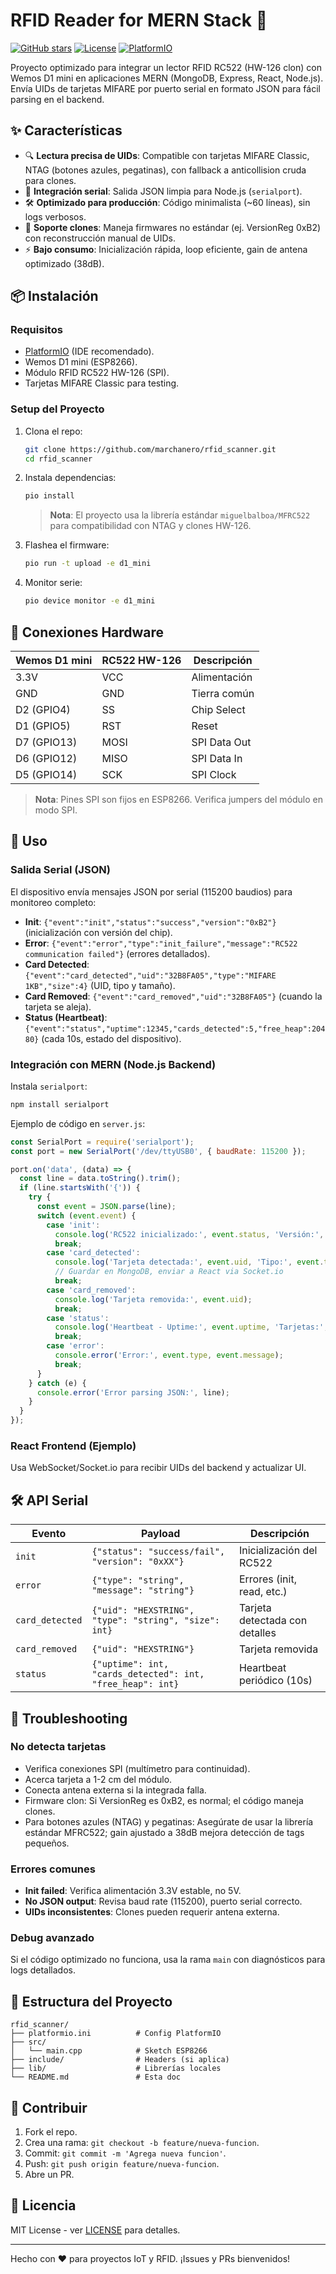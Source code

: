 # RFID Reader for MERN Stack 🚀

[![GitHub stars](https://img.shields.io/github/stars/marchanero/rfid_scanner?style=social)](https://github.com/marchanero/rfid_scanner)
[![License](https://img.shields.io/badge/license-MIT-blue.svg)](LICENSE)
[![PlatformIO](https://img.shields.io/badge/PlatformIO-arduino-orange)](https://platformio.org/)

Proyecto optimizado para integrar un lector RFID RC522 (HW-126 clon) con Wemos D1 mini en aplicaciones MERN (MongoDB, Express, React, Node.js). Envía UIDs de tarjetas MIFARE por puerto serial en formato JSON para fácil parsing en el backend.

## ✨ Características

- 🔍 **Lectura precisa de UIDs**: Compatible con tarjetas MIFARE Classic, NTAG (botones azules, pegatinas), con fallback a anticollision cruda para clones.
- 📡 **Integración serial**: Salida JSON limpia para Node.js (`serialport`).
- 🛠️ **Optimizado para producción**: Código minimalista (~60 líneas), sin logs verbosos.
- 🔧 **Soporte clones**: Maneja firmwares no estándar (ej. VersionReg 0xB2) con reconstrucción manual de UIDs.
- ⚡ **Bajo consumo**: Inicialización rápida, loop eficiente, gain de antena optimizado (38dB).

## 📦 Instalación

### Requisitos

- [PlatformIO](https://platformio.org/) (IDE recomendado).
- Wemos D1 mini (ESP8266).
- Módulo RFID RC522 HW-126 (SPI).
- Tarjetas MIFARE Classic para testing.

### Setup del Proyecto

1. Clona el repo:

   ```bash
   git clone https://github.com/marchanero/rfid_scanner.git
   cd rfid_scanner
   ```

2. Instala dependencias:

   ```bash
   pio install
   ```

   > **Nota**: El proyecto usa la librería estándar `miguelbalboa/MFRC522` para compatibilidad con NTAG y clones HW-126.

3. Flashea el firmware:

   ```bash
   pio run -t upload -e d1_mini
   ```

4. Monitor serie:

   ```bash
   pio device monitor -e d1_mini
   ```

## 🔌 Conexiones Hardware

| Wemos D1 mini | RC522 HW-126 | Descripción |
|---------------|--------------|-------------|
| 3.3V         | VCC          | Alimentación |
| GND          | GND          | Tierra común |
| D2 (GPIO4)   | SS           | Chip Select |
| D1 (GPIO5)   | RST          | Reset |
| D7 (GPIO13)  | MOSI         | SPI Data Out |
| D6 (GPIO12)  | MISO         | SPI Data In |
| D5 (GPIO14)  | SCK          | SPI Clock |

> **Nota**: Pines SPI son fijos en ESP8266. Verifica jumpers del módulo en modo SPI.

## 🚀 Uso

### Salida Serial (JSON)

El dispositivo envía mensajes JSON por serial (115200 baudios) para monitoreo completo:

- **Init**: `{"event":"init","status":"success","version":"0xB2"}` (inicialización con versión del chip).
- **Error**: `{"event":"error","type":"init_failure","message":"RC522 communication failed"}` (errores detallados).
- **Card Detected**: `{"event":"card_detected","uid":"32B8FA05","type":"MIFARE 1KB","size":4}` (UID, tipo y tamaño).
- **Card Removed**: `{"event":"card_removed","uid":"32B8FA05"}` (cuando la tarjeta se aleja).
- **Status (Heartbeat)**: `{"event":"status","uptime":12345,"cards_detected":5,"free_heap":20480}` (cada 10s, estado del dispositivo).

### Integración con MERN (Node.js Backend)

Instala `serialport`:

```bash
npm install serialport
```

Ejemplo de código en `server.js`:

```javascript
const SerialPort = require('serialport');
const port = new SerialPort('/dev/ttyUSB0', { baudRate: 115200 });

port.on('data', (data) => {
  const line = data.toString().trim();
  if (line.startsWith('{')) {
    try {
      const event = JSON.parse(line);
      switch (event.event) {
        case 'init':
          console.log('RC522 inicializado:', event.status, 'Versión:', event.version);
          break;
        case 'card_detected':
          console.log('Tarjeta detectada:', event.uid, 'Tipo:', event.type, 'Tamaño:', event.size);
          // Guardar en MongoDB, enviar a React via Socket.io
          break;
        case 'card_removed':
          console.log('Tarjeta removida:', event.uid);
          break;
        case 'status':
          console.log('Heartbeat - Uptime:', event.uptime, 'Tarjetas:', event.cards_detected, 'Heap libre:', event.free_heap);
          break;
        case 'error':
          console.error('Error:', event.type, event.message);
          break;
      }
    } catch (e) {
      console.error('Error parsing JSON:', line);
    }
  }
});
```

### React Frontend (Ejemplo)

Usa WebSocket/Socket.io para recibir UIDs del backend y actualizar UI.

## 🛠️ API Serial

| Evento          | Payload                          | Descripción |
|-----------------|----------------------------------|-------------|
| `init`         | `{"status": "success/fail", "version": "0xXX"}` | Inicialización del RC522 |
| `error`        | `{"type": "string", "message": "string"}` | Errores (init, read, etc.) |
| `card_detected`| `{"uid": "HEXSTRING", "type": "string", "size": int}` | Tarjeta detectada con detalles |
| `card_removed` | `{"uid": "HEXSTRING"}` | Tarjeta removida |
| `status`       | `{"uptime": int, "cards_detected": int, "free_heap": int}` | Heartbeat periódico (10s) |

## 🔧 Troubleshooting

### No detecta tarjetas

- Verifica conexiones SPI (multímetro para continuidad).
- Acerca tarjeta a 1-2 cm del módulo.
- Conecta antena externa si la integrada falla.
- Firmware clon: Si VersionReg es 0xB2, es normal; el código maneja clones.
- Para botones azules (NTAG) y pegatinas: Asegúrate de usar la librería estándar MFRC522; gain ajustado a 38dB mejora detección de tags pequeños.

### Errores comunes

- **Init failed**: Verifica alimentación 3.3V estable, no 5V.
- **No JSON output**: Revisa baud rate (115200), puerto serial correcto.
- **UIDs inconsistentes**: Clones pueden requerir antena externa.

### Debug avanzado

Si el código optimizado no funciona, usa la rama `main` con diagnósticos para logs detallados.

## 📁 Estructura del Proyecto

```text
rfid_scanner/
├── platformio.ini          # Config PlatformIO
├── src/
│   └── main.cpp            # Sketch ESP8266
├── include/                # Headers (si aplica)
├── lib/                    # Librerías locales
└── README.md               # Esta doc
```

## 🤝 Contribuir

1. Fork el repo.
2. Crea una rama: `git checkout -b feature/nueva-funcion`.
3. Commit: `git commit -m 'Agrega nueva funcion'`.
4. Push: `git push origin feature/nueva-funcion`.
5. Abre un PR.

## 📄 Licencia

MIT License - ver [LICENSE](LICENSE) para detalles.

---

Hecho con ❤️ para proyectos IoT y RFID. ¡Issues y PRs bienvenidos!

